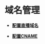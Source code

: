 # 域名管理<a name="ZH-CN_TOPIC_0129956535"></a>

-   **[配置直播域名](配置直播域名.md)**  

-   **[配置CNAME](配置CNAME.md)**  


